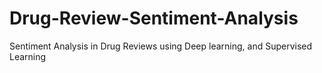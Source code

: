 # Drug-Review-Sentiment-Analysis
Sentiment Analysis in Drug Reviews using Deep learning, and Supervised Learning 
